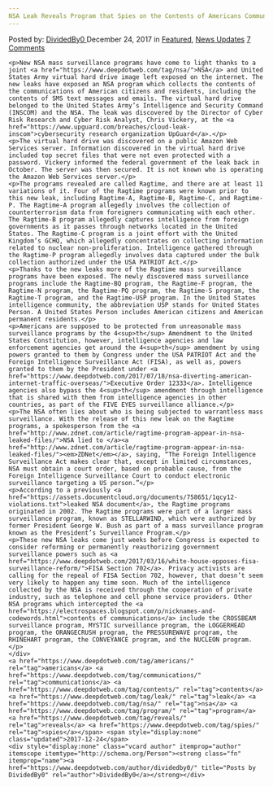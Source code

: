 ```yaml
---
NSA Leak Reveals Program that Spies on the Contents of Americans Communications"
---
```

<article class="post-listing post-24060 post type-post status-publish format-standard has-post-thumbnail hentry  tag-americans tag-communications tag-contents tag-leak tag-nsa tag-program tag-reveals tag-spies">
    <div class="post-inner">
        <span>Posted by: <a href="https://www.deepdotweb.com/author/dividedby0/" title="">DividedBy0 </a></span>
    <span>December 24, 2017</span>
    <span>in <a href="https://www.deepdotweb.com/category/deepdot-news/" rel="category tag">Featured</a>, <a href="https://www.deepdotweb.com/category/news-updates/" rel="category tag">News Updates</a></span>
    <span><a href="https://www.deepdotweb.com/2017/12/24/nsa-leak-reveals-program-spies-contents-americans-communications/#comments">7 Comments</a></span>
    </p>
    <div class="clear"></div>
    
    <p>New NSA mass surveillance programs have come to light thanks to a joint <a href="https://www.deepdotweb.com/tag/nsa/">NSA</a> and United States Army virtual hard drive image left exposed on the internet. The new leaks have exposed an NSA program which collects the contents of the communications of American citizens and residents, including the contents of SMS text messages and emails. The virtual hard drive belonged to the United States Army’s Intelligence and Security Command (INSCOM) and the NSA. The leak was discovered by the Director of Cyber Risk Research and Cyber Risk Analyst, Chris Vickery, at the <a href="https://www.upguard.com/breaches/cloud-leak-inscom">cybersecurity research organization UpGuard</a>.</p>
    <p>The virtual hard drive was discovered on a public Amazon Web Services server. Information discovered in the virtual hard drive included top secret files that were not even protected with a password. Vickery informed the federal government of the leak back in October. The server was then secured. It is not known who is operating the Amazon Web Services server.</p>
    <p>The programs revealed are called Ragtime, and there are at least 11 variations of it. Four of the Ragtime programs were known prior to this new leak, including Ragtime-A, Ragtime-B, Ragtime-C, and Ragtime-P. The Ragtime-A program allegedly involves the collection of counterterrorism data from foreigners communicating with each other. The Ragtime-B program allegedly captures intelligence from foreign governments as it passes through networks located in the United States. The Ragtime-C program is a joint effort with the United Kingdom’s GCHQ, which allegedly concentrates on collecting information related to nuclear non-proliferation. Intelligence gathered through the Ragtime-P program allegedly involves data captured under the bulk collection authorized under the USA PATRIOT Act.</p>
    <p>Thanks to the new leaks more of the Ragtime mass surveillance programs have been exposed. The newly discovered mass surveillance programs include the Ragtime-BQ program, the Ragtime-F program, the Ragtime-N program, the Ragtime-PQ program, the Ragtime-S program, the Ragtime-T program, and the Ragtime-USP program. In the United States intelligence community, the abbreviation USP stands for United States Person. A United States Person includes American citizens and American permanent residents.</p>
    <p>Americans are supposed to be protected from unreasonable mass surveillance programs by the 4<sup>th</sup> Amendment to the United States Constitution, however, intelligence agencies and law enforcement agencies get around the 4<sup>th</sup> amendment by using powers granted to them by Congress under the USA PATRIOT Act and the Foreign Intelligence Surveillance Act (FISA), as well as, powers granted to them by the President under <a href="https://www.deepdotweb.com/2017/07/18/nsa-diverting-american-internet-traffic-overseas/">Executive Order 12333</a>. Intelligence agencies also bypass the 4<sup>th</sup> amendment through intelligence that is shared with them from intelligence agencies in other countries, as part of the FIVE EYES surveillance alliance.</p>
    <p>The NSA often lies about who is being subjected to warrantless mass surveillance. With the release of this new leak on the Ragtime programs, a spokesperson from the <a href="http://www.zdnet.com/article/ragtime-program-appear-in-nsa-leaked-files/">NSA lied to </a><a href="http://www.zdnet.com/article/ragtime-program-appear-in-nsa-leaked-files/"><em>ZDNet</em></a>, saying, “The Foreign Intelligence Surveillance Act makes clear that, except in limited circumstances, NSA must obtain a court order, based on probable cause, from the Foreign Intelligence Surveillance Court to conduct electronic surveillance targeting a US person.”</p>
    <p>According to a previously <a href="https://assets.documentcloud.org/documents/758651/1qcy12-violations.txt">leaked NSA document</a>, the Ragtime programs originated in 2002. The Ragtime programs were part of a larger mass surveillance program, known as STELLARWIND, which were authorized by former President George W. Bush as part of a mass surveillance program known as the President’s Surveillance Program.</p>
    <p>These new NSA leaks come just weeks before Congress is expected to consider reforming or permanently reauthorizing government surveillance powers such as <a href="https://www.deepdotweb.com/2017/03/16/white-house-opposes-fisa-surveillance-reform/">FISA Section 702</a>. Privacy activists are calling for the repeal of FISA Section 702, however, that doesn’t seem very likely to happen any time soon. Much of the intelligence collected by the NSA is received through the cooperation of private industry, such as telephone and cell phone service providers. Other NSA programs which intercepted the <a href="https://electrospaces.blogspot.com/p/nicknames-and-codewords.html">contents of communications</a> include the CROSSBEAM surveillance program, MYSTIC surveillance program, the LOGGERHEAD program, the ORANGECRUSH program, the PRESSUREWAVE program, the RHINEHART program, the CONVEYANCE program, and the NUCLEON program.</p>
    </div>
    <a href="https://www.deepdotweb.com/tag/americans/" rel="tag">americans</a> <a href="https://www.deepdotweb.com/tag/communications/" rel="tag">communications</a> <a href="https://www.deepdotweb.com/tag/contents/" rel="tag">contents</a> <a href="https://www.deepdotweb.com/tag/leak/" rel="tag">leak</a> <a href="https://www.deepdotweb.com/tag/nsa/" rel="tag">nsa</a> <a href="https://www.deepdotweb.com/tag/program/" rel="tag">program</a> <a href="https://www.deepdotweb.com/tag/reveals/" rel="tag">reveals</a> <a href="https://www.deepdotweb.com/tag/spies/" rel="tag">spies</a></span> <span style="display:none" class="updated">2017-12-24</span>
    <div style="display:none" class="vcard author" itemprop="author" itemscope itemtype="http://schema.org/Person"><strong class="fn" itemprop="name"><a href="https://www.deepdotweb.com/author/dividedby0/" title="Posts by DividedBy0" rel="author">DividedBy0</a></strong></div>
    
